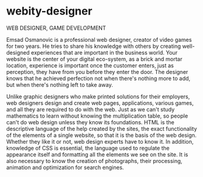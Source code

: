 # webity-designer
WEB DESIGNER, GAME DEVELOPMENT

Emsad Osmanovic is a professional web designer, creator of video games for two years. He tries to share his knowledge with others by creating well-designed experiences that are important in the business world. Your website is the center of your digital eco-system, as a brick and mortar location, experience is important once the customer enters, just as perception, they have from you before they enter the door. The designer knows that he achieved perfection not when there's nothing more to add, but when there's nothing left to take away.


Unlike graphic designers who make printed solutions for their employers, web designers design and create web pages, applications, various games, and all they are required to do with the web. Just as we can't study mathematics to learn without knowing the multiplication table, so people can't do web design unless they know its foundations. HTML is the descriptive language of the help created by the sites, the exact functionality of the elements of a single website, so that it is the basis of the web design. Whether they like it or not, web design experts have to know it. In addition, knowledge of CSS is essential, the language used to regulate the appearance itself and formatting all the elements we see on the site. It is also necessary to know the creation of photographs, their processing, animation and optimization for search engines.
